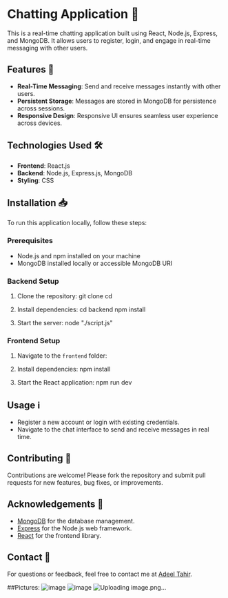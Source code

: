 # Chatting Application 💬

This is a real-time chatting application built using React, Node.js, Express, and MongoDB. It allows users to register, login, and engage in real-time messaging with other users.

## Features 🚀

- **Real-Time Messaging**: Send and receive messages instantly with other users.
- **Persistent Storage**: Messages are stored in MongoDB for persistence across sessions.
- **Responsive Design**: Responsive UI ensures seamless user experience across devices.

## Technologies Used 🛠️

- **Frontend**: React.js
- **Backend**: Node.js, Express.js, MongoDB
- **Styling**: CSS

## Installation 📥

To run this application locally, follow these steps:

### Prerequisites

- Node.js and npm installed on your machine
- MongoDB installed locally or accessible MongoDB URI

### Backend Setup

1. Clone the repository:
git clone <repository-url>
cd <repository-folder>

2. Install dependencies:
cd backend
npm install


4. Start the server:
node "./script.js"

### Frontend Setup

1. Navigate to the `frontend` folder:


2. Install dependencies:
npm install

3. Start the React application:
npm run dev


## Usage ℹ️

- Register a new account or login with existing credentials.
- Navigate to the chat interface to send and receive messages in real time.

## Contributing 🤝

Contributions are welcome! Please fork the repository and submit pull requests for new features, bug fixes, or improvements.



## Acknowledgements 🙏
- [MongoDB](https://www.mongodb.com/) for the database management.
- [Express](https://expressjs.com/) for the Node.js web framework.
- [React](https://reactjs.org/) for the frontend library.

## Contact 📧

For questions or feedback, feel free to contact me at [Adeel Tahir](adeeltahir6a@gmail.com).

##Pictures:
![image](https://github.com/AdeelTahir-SE/Chatti---A-chatting-application/assets/155211674/2ffdcb84-546c-4253-9ea9-39ac5e967773)
![image](https://github.com/AdeelTahir-SE/Chatti---A-chatting-application/assets/155211674/df114784-5fbc-42fc-b55c-207a5296d740)
![Uploading image.png…]()



